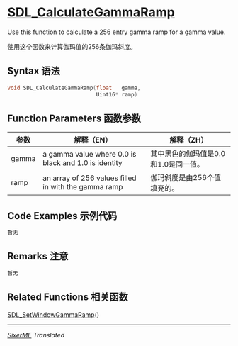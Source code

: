 
# [SDL_CalculateGammaRamp](http;//wiki/libsdl.org/SDL_CalculateGammaRamp)

Use this function to calculate a 256 entry gamma ramp for a gamma value.

使用这个函数来计算伽玛值的256条伽玛斜度。

##  Syntax 语法

```c 
void SDL_CalculateGammaRamp(float   gamma,
                            Uint16* ramp)
```

## Function Parameters 函数参数

| 参数 | 解释（EN）| 解释（ZH）|
|------|---------|------------|
| gamma | a gamma value where 0.0 is black and 1.0 is identity | 其中黑色的伽玛值是0.0和1.0是同一值。|
| ramp | an array of 256 values filled in with the gamma ramp | 伽玛斜度是由256个值填充的。|

## Code Examples 示例代码

```c 
暂无
```

## Remarks 注意

```c
暂无 
```

## Related Functions 相关函数

[SDL_SetWindowGammaRamp](http;//.wiki.libsdl.org/SDL_SetWindowGammaRamp)()


------------------------------------------------------------------------------
*[SixerME](https://github.com/DXkite) Translated*

